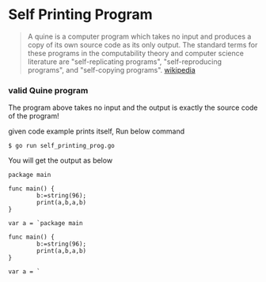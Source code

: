 # Self Printing Program

> A quine is a computer program which takes no input and produces a copy of its own source code as its only output. The standard terms for these programs in the computability theory and computer science literature are "self-replicating programs", "self-reproducing programs", and "self-copying programs". [wikipedia](https://en.wikipedia.org/wiki/Quine_(computing)#:~:text=A%20quine%20is%20a%20computer,%22self%2Dcopying%20programs%22.)


### valid Quine program

The program above takes no input and the output is exactly the source code of the program!

given code example prints itself, Run below command
```
$ go run self_printing_prog.go
```

You will get the output as below
```
package main

func main() {
        b:=string(96);
        print(a,b,a,b)
}

var a = `package main

func main() {
        b:=string(96);
        print(a,b,a,b)
}

var a = `
```
